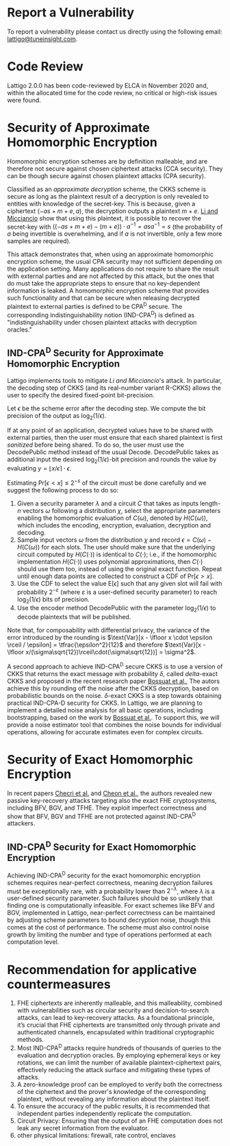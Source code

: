 # Report a Vulnerability
To report a vulnerability please contact us directly using the following email: lattigo@tuneinsight.com.

# Code Review
Lattigo 2.0.0 has been code-reviewed by ELCA in November 2020 and, within the allocated time for the code review, no critical or high-risk issues were found.

# Security of Approximate Homomorphic Encryption
Homomorphic encryption schemes are by definition malleable, and are therefore not secure against chosen ciphertext attacks (CCA security). They can be though secure against chosen plaintext attacks (CPA security).

Classified as an _approximate decryption_ scheme, the CKKS scheme is secure as long as the plaintext result of a decryption is only revealed to entities with knowledge of the secret-key. This is because, given a ciphertext $(-as + m + e, a)$, the decryption outputs a plaintext $m+e$. [Li and Micciancio](https://eprint.iacr.org/2020/1533) show that using this plaintext, it is possible to recover the secret-key with $((-as + m + e) - (m + e)) \cdot a^{-1} = asa^{-1} = s$ (the probability of $a$ being invertible is overwhelming, and if $a$ is not invertible, only a few more samples are required).

This attack demonstrates that, when using an approximate homomorphic encryption scheme, the usual CPA security may not sufficient depending on the application setting. Many applications do not require to share the result with external parties and are not affected by this attack, but the ones that do must take the appropriate steps to ensure that no key-dependent information is leaked. A homomorphic encryption scheme that provides such functionality and that can be secure when releasing decrypted plaintext to external parties is defined to be CPA<sup>D</sup> secure. The corresponding indistinguishability notion (IND-CPA<sup>D</sup>) is defined as "indistinguishability under chosen plaintext attacks with decryption oracles."

## IND-CPA<sup>D</sup> Security for Approximate Homomorphic Encryption
Lattigo implements tools to mitigate _Li and Micciancio_'s attack. In particular, the decoding step of CKKS (and its real-number variant R-CKKS) allows the user to specify the desired fixed-point bit-precision.

Let $\epsilon$ be the scheme error after the decoding step. We compute the bit precision of the output as $\log_{2}(1/\epsilon)$.

If at any point of an application, decrypted values have to be shared with external parties, then the user must ensure that each shared plaintext is first _sanitized_ before being shared. To do so, the user must use the $\textsf{DecodePublic}$ method instead of the usual $\textsf{Decode}$. $\textsf{DecodePublic}$ takes as additional input the desired $\log_{2}(1/\epsilon)$-bit precision and rounds the value by evaluating $y = \lfloor x / \epsilon \rceil \cdot \epsilon$.

Estimating $\text{Pr}[\epsilon < x] \leq 2^{-s}$ of the circuit must be done carefully and we suggest the following process to do so:
 1. Given a security parameter $\lambda$ and a circuit $C$ that takes as inputs length-$n$ vectors $\omega$ following a distribution $\chi$, select the appropriate parameters enabling the homomorphic evaluation of $C(\omega)$, denoted by $H(C(\omega))$, which includes the encoding, encryption, evaluation, decryption and decoding.
 2. Sample input vectors $\omega$ from the distribution $\chi$ and record $\epsilon = C(\omega) - H(C(\omega))$ for each slots. The user should make sure that the underlying circuit computed by $H(C(\cdot))$ is identical to $C(\cdot)$; i.e., if the homomorphic implementation $H(C(\cdot))$ uses polynomial approximations, then $C(\cdot)$ should use them too, instead of using the original exact function. Repeat until enough data points are collected to construct a CDF of $\textsf{Pr}[\epsilon > x]$.
 3. Use the CDF to select the value $\text{E}[\epsilon]$ such that any given slot will fail with probability $2^{-\varepsilon}$ (where $\varepsilon$ is a user-defined security parameter) to reach $\log_{2}(1/\epsilon)$ bits of precision. 
 4. Use the encoder method $\textsf{DecodePublic}$ with the parameter $\log_{2}(1/\epsilon)$ to decode plaintexts that will be published.

Note that, for composability with differential privacy, the variance of the error introduced by the rounding is $\text{Var}[x - \lfloor x \cdot \epsilon \rceil / \epsilon] = \tfrac{\epsilon^2}{12}$ and therefore $\text{Var}[x -  \lfloor x/(\sigma\sqrt{12})\rceil\cdot(\sigma\sqrt{12})] = \sigma^2$.

A second approach to achieve IND-CPA<sup>D</sup> secure CKKS is to use a version of CKKS that returns the exact message with probability $\delta$, called $delta$-exact CKKS and proposed in the recent research paper [Bossuat et al.](https://eprint.iacr.org/2024/853),  The autors achieve this by rounding off the noise after the CKKS decryption, based on probabilistic bounds on the noise. $\delta$-exact CKKS is a step towards obtaining practical IND-CPA-D security for CKKS.
In Lattigo, we are planning to implement a detailed noise analysis for all basic operations, including bootstrapping, based on the work by [Bossuat et al.](https://eprint.iacr.org/2024/853). To support this, we will provide a noise estimator tool that combines the noise bounds for individual operations, allowing for accurate estimates even for complex circuits. 

# Security of Exact Homomorphic Encryption
In recent papers [Checri et al.](https://eprint.iacr.org/2024/116) and [Cheon et al.](https://eprint.iacr.org/2024/127), the authors revealed new passive key-recovery attacks targeting also the exact FHE cryptosystems, including BFV, BGV, and TFHE. They exploit imperfect correctness and show that BFV, BGV and TFHE are not protected against IND-CPA<sup>D</sup> attackers.


## IND-CPA<sup>D</sup> Security for Exact Homomorphic Encryption
Achieving IND-CPA<sup>D</sup> security for the exact homomorphic encryption schemes requires near-perfect correctness, meaning decryption failures must be exceptionally rare, with a probability lower than $2^{−\lambda}$, where $\lambda$ is a user-defined security parameter. Such failures should be so unlikely that finding one is computationally infeasible.
For exact schemes like BFV and BGV, implemented in Lattigo, near-perfect correctness can be maintained by adjusting scheme parameters to bound decryption noise, though this comes at the cost of performance. The scheme must also control noise growth by limiting the number and type of operations performed at each computation level.

# Recommendation for applicative countermeasures
1. FHE ciphertexts are inherently malleable, and this malleability, combined with vulnerabilities such as circular security and decision-to-search attacks, can lead to key-recovery attacks. As a foundational principle, it’s crucial that FHE ciphertexts are transmitted only through private and authenticated channels, encapsulated within traditional cryptographic methods.
2. Most IND-CPA<sup>D</sup> attacks require hundreds of thousands of queries to the evaluation and decryption oracles. By employing ephemeral keys or key rotations, we can limit the number of available plaintext-ciphertext pairs, effectively reducing the attack surface and mitigating these types of attacks.
3. A zero-knowledge proof can be employed to verify both the correctness of the ciphertext and the prover's knowledge of the corresponding plaintext, without revealing any information about the plaintext itself.
4. To ensure the accuracy of the public results, it is recommended that independent parties independently replicate the computation.
5. Circuit Privacy: Ensuring that the output of an FHE computation does not leak any secret information from the evaluator.
6. other physical limitations: firewall, rate control, enclaves


